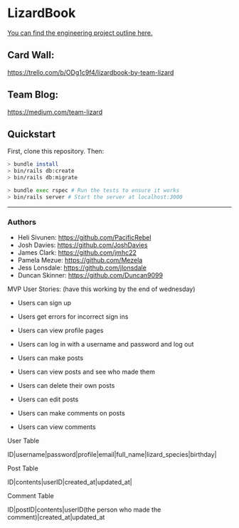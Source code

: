 # LizardBook

[You can find the engineering project outline here.](https://github.com/makersacademy/course/tree/master/engineering_projects/rails)

## Card Wall:
https://trello.com/b/ODg1c9f4/lizardbook-by-team-lizard

## Team Blog:
https://medium.com/team-lizard

## Quickstart

First, clone this repository. Then:

```bash
> bundle install
> bin/rails db:create
> bin/rails db:migrate

> bundle exec rspec # Run the tests to ensure it works
> bin/rails server # Start the server at localhost:3000
```

------
### Authors
- Heli Sivunen: https://github.com/PacificRebel
- Josh Davies: https://github.com/JoshDavies
- James Clark: https://github.com/jmhc22
- Pamela Mezue: https://github.com/Mezela
- Jess Lonsdale: https://github.com/jlonsdale
- Duncan Skinner: https://github.com/Duncan9099

MVP User Stories: (have this working by the end of wednesday)

- Users can sign up
- Users get errors for incorrect sign ins
- Users can view profile pages
- Users can log in with a username and password and log out

- Users can make posts 
- Users can view posts and see who made them
- Users can delete their own posts
- Users can edit posts

- Users can make comments on posts
- Users can view comments

User Table

ID|username|password|profile|email|full_name|lizard_species|birthday|
  
Post Table

ID|contents|userID|created_at|updated_at|

Comment Table

ID|postID|contents|userID(the person who made the comment)|created_at|updated_at
 

